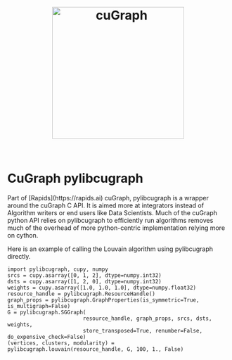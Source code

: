 <h1 align="center";>
  <br>
  <img src="../img/cugraph_logo_2.png" alt="cuGraph" width="300">
</h1>
<h1 align="left";>
  <br>
CuGraph pylibcugraph
</h1>
Part of [Rapids](https://rapids.ai) cuGraph, pylibcugraph is a wrapper around the cuGraph C API. It is aimed more at integrators instead of Algorithm writers or end users like Data Scientists. Much of the cuGraph python API relies on pylibcugraph to efficiently run algorithms removes much of the overhead of more python-centric implementation relying more on cython.

Here is an example of calling the Louvain algorithm using pylibcugraph directly.

```
import pylibcugraph, cupy, numpy
srcs = cupy.asarray([0, 1, 2], dtype=numpy.int32)
dsts = cupy.asarray([1, 2, 0], dtype=numpy.int32)
weights = cupy.asarray([1.0, 1.0, 1.0], dtype=numpy.float32)
resource_handle = pylibcugraph.ResourceHandle()
graph_props = pylibcugraph.GraphProperties(is_symmetric=True, is_multigraph=False)
G = pylibcugraph.SGGraph(
                        resource_handle, graph_props, srcs, dsts, weights,
                        store_transposed=True, renumber=False, do_expensive_check=False)
(vertices, clusters, modularity) = pylibcugraph.louvain(resource_handle, G, 100, 1., False)
```
